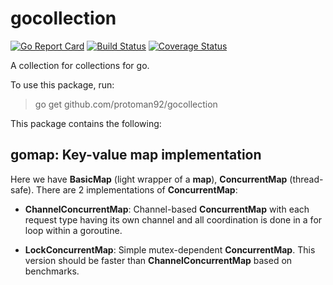 # gocollection

[![Go Report Card](https://goreportcard.com/badge/github.com/protoman92/gocollection)](https://goreportcard.com/report/github.com/protoman92/gocollection)
[![Build Status](https://travis-ci.org/protoman92/gocollection.svg?branch=master)](https://travis-ci.org/protoman92/gocollection)
[![Coverage Status](https://coveralls.io/repos/github/protoman92/gocollection/badge.svg?branch=master)](https://coveralls.io/github/protoman92/gocollection?branch=master)

A collection for collections for go.

To use this package, run:

> go get github.com/protoman92/gocollection

This package contains the following:

## gomap: Key-value map implementation

Here we have **BasicMap** (light wrapper of a **map**), **ConcurrentMap** (thread-safe). There are 2 implementations of **ConcurrentMap**:

- **ChannelConcurrentMap**: Channel-based **ConcurrentMap** with each request type having its own channel and all coordination is done in a for loop within a goroutine.

- **LockConcurrentMap**: Simple mutex-dependent **ConcurrentMap**. This version should be faster than **ChannelConcurrentMap** based on benchmarks.